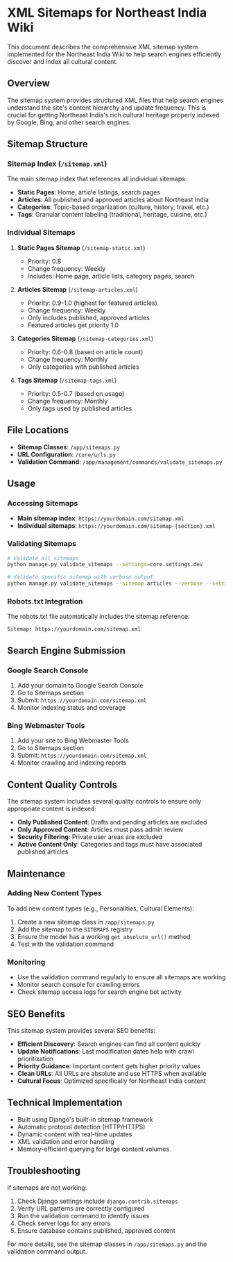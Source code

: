 # XML Sitemaps for Northeast India Wiki

This document describes the comprehensive XML sitemap system implemented for the Northeast India Wiki to help search engines efficiently discover and index all cultural content.

## Overview

The sitemap system provides structured XML files that help search engines understand the site's content hierarchy and update frequency. This is crucial for getting Northeast India's rich cultural heritage properly indexed by Google, Bing, and other search engines.

## Sitemap Structure

### Sitemap Index (`/sitemap.xml`)
The main sitemap index that references all individual sitemaps:
- **Static Pages**: Home, article listings, search pages
- **Articles**: All published and approved articles about Northeast India
- **Categories**: Topic-based organization (culture, history, travel, etc.)
- **Tags**: Granular content labeling (traditional, heritage, cuisine, etc.)

### Individual Sitemaps

1. **Static Pages Sitemap** (`/sitemap-static.xml`)
   - Priority: 0.8
   - Change frequency: Weekly
   - Includes: Home page, article lists, category pages, search

2. **Articles Sitemap** (`/sitemap-articles.xml`)
   - Priority: 0.9-1.0 (highest for featured articles)
   - Change frequency: Weekly
   - Only includes published, approved articles
   - Featured articles get priority 1.0

3. **Categories Sitemap** (`/sitemap-categories.xml`)
   - Priority: 0.6-0.8 (based on article count)
   - Change frequency: Monthly
   - Only categories with published articles

4. **Tags Sitemap** (`/sitemap-tags.xml`)
   - Priority: 0.5-0.7 (based on usage)
   - Change frequency: Monthly
   - Only tags used by published articles

## File Locations

- **Sitemap Classes**: `/app/sitemaps.py`
- **URL Configuration**: `/core/urls.py`
- **Validation Command**: `/app/management/commands/validate_sitemaps.py`

## Usage

### Accessing Sitemaps
- **Main sitemap index**: `https://yourdomain.com/sitemap.xml`
- **Individual sitemaps**: `https://yourdomain.com/sitemap-{section}.xml`

### Validating Sitemaps
```bash
# Validate all sitemaps
python manage.py validate_sitemaps --settings=core.settings.dev

# Validate specific sitemap with verbose output
python manage.py validate_sitemaps --sitemap articles --verbose --settings=core.settings.dev
```

### Robots.txt Integration
The robots.txt file automatically includes the sitemap reference:
```
Sitemap: https://yourdomain.com/sitemap.xml
```

## Search Engine Submission

### Google Search Console
1. Add your domain to Google Search Console
2. Go to Sitemaps section
3. Submit: `https://yourdomain.com/sitemap.xml`
4. Monitor indexing status and coverage

### Bing Webmaster Tools
1. Add your site to Bing Webmaster Tools  
2. Go to Sitemaps section
3. Submit: `https://yourdomain.com/sitemap.xml`
4. Monitor crawling and indexing reports

## Content Quality Controls

The sitemap system includes several quality controls to ensure only appropriate content is indexed:

- **Only Published Content**: Drafts and pending articles are excluded
- **Only Approved Content**: Articles must pass admin review
- **Security Filtering**: Private user areas are excluded
- **Active Content Only**: Categories and tags must have associated published articles

## Maintenance

### Adding New Content Types
To add new content types (e.g., Personalities, Cultural Elements):

1. Create a new sitemap class in `/app/sitemaps.py`
2. Add the sitemap to the `SITEMAPS` registry
3. Ensure the model has a working `get_absolute_url()` method
4. Test with the validation command

### Monitoring
- Use the validation command regularly to ensure all sitemaps are working
- Monitor search console for crawling errors
- Check sitemap access logs for search engine bot activity

## SEO Benefits

This sitemap system provides several SEO benefits:

- **Efficient Discovery**: Search engines can find all content quickly
- **Update Notifications**: Last modification dates help with crawl prioritization
- **Priority Guidance**: Important content gets higher priority values
- **Clean URLs**: All URLs are absolute and use HTTPS when available
- **Cultural Focus**: Optimized specifically for Northeast India content

## Technical Implementation

- Built using Django's built-in sitemap framework
- Automatic protocol detection (HTTP/HTTPS)
- Dynamic content with real-time updates
- XML validation and error handling
- Memory-efficient querying for large content volumes

## Troubleshooting

If sitemaps are not working:

1. Check Django settings include `django.contrib.sitemaps`
2. Verify URL patterns are correctly configured
3. Run the validation command to identify issues
4. Check server logs for any errors
5. Ensure database contains published, approved content

For more details, see the sitemap classes in `/app/sitemaps.py` and the validation command output.